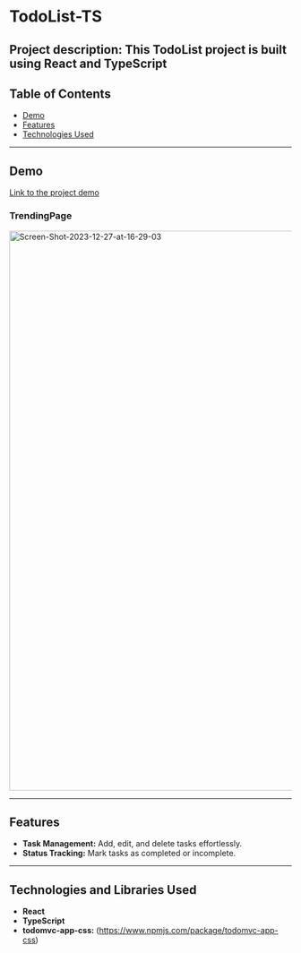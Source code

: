 # TodoList-TS

Project description: This TodoList project is built using React and TypeScript
---

## Table of Contents

- [Demo](#demo)
- [Features](#features)
- [Technologies Used](#technologies-used)

---

## Demo

[Link to the project demo](https://alex-todo.netlify.app/)

### TrendingPage

<img src="https://i.ibb.co/7Yv5mf7/Screen-Shot-2024-01-02-at-11-38-07.png" alt="Screen-Shot-2023-12-27-at-16-29-03" width="1000px" />

---

## Features

- **Task Management:** Add, edit, and delete tasks effortlessly.
- **Status Tracking:** Mark tasks as completed or incomplete.
---

## Technologies and Libraries Used

- **React** 
- **TypeScript** 
- **todomvc-app-css:** (https://www.npmjs.com/package/todomvc-app-css)
